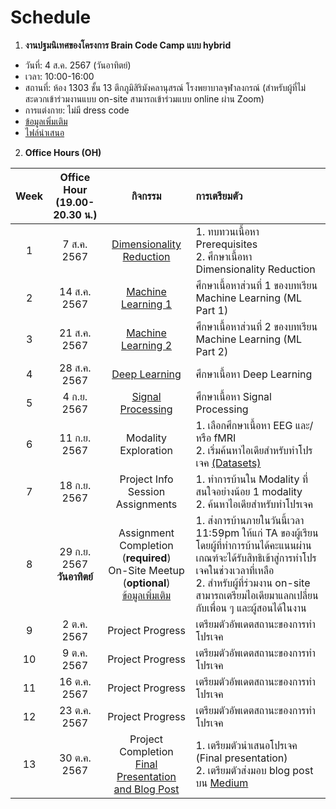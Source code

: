 # Schedule

1. **งานปฐมนิเทศของโครงการ Brain Code Camp แบบ hybrid**

- วันที่: 4 ส.ค. 2567 (วันอาทิตย์)
- เวลา: 10:00-16:00
- สถานที่: ห้อง 1303 ชั้น 13 ตึกภูมิสิริมังคลานุสรณ์ โรงพยาบาลจุฬาลงกรณ์ (สำหรับผู้ที่ไม่สะดวกเข้าร่วมงานแบบ on-site สามารถเข้าร่วมแบบ online ผ่าน Zoom)
- การแต่งกาย: ไม่มี dress code
- <a href="/other-documents/bcc2024-orientation-schedule.pdf">ข้อมูลเพิ่มเติม</a>
- <a href="/other-documents/20240804-BCC-orientation.pdf">ไฟล์นำเสนอ</a>

2. **Office Hours (OH)**

| Week | Office Hour <br> (19.00-20.30 น.) |                                                                  กิจกรรม                                                                  | การเตรียมตัว                                                                                                                                                                                                                                    |
| :--: | :-------------------------------: | :---------------------------------------------------------------------------------------------------------------------------------------: | :---------------------------------------------------------------------------------------------------------------------------------------------------------------------------------------------------------------------------------------------- |
|  1   |            7 ส.ค. 2567            |                           [Dimensionality Reduction](/Fundamentals/DimensionalityReduction/dim_reduct_intro.md)                           | 1. ทบทวนเนื้อหา Prerequisites <br> 2. ศึกษาเนื้อหา Dimensionality Reduction                                                                                                                                                                     |
|  2   |           14 ส.ค. 2567            |                                   [Machine Learning 1](/Fundamentals/MachineLearning/ml_part1_intro.md)                                   | ศึกษาเนื้อหาส่วนที่ 1 ของบทเรียน Machine Learning (ML Part 1)                                                                                                                                                                                   |
|  3   |           21 ส.ค. 2567            |                                   [Machine Learning 2](/Fundamentals/MachineLearning/ml_part2_intro.md)                                   | ศึกษาเนื้อหาส่วนที่ 2 ของบทเรียน Machine Learning (ML Part 2)                                                                                                                                                                                   |
|  4   |           28 ส.ค. 2567            |                                    [Deep Learning](/Fundamentals/DeepLearning/deep_learning_intro.md)                                     | ศึกษาเนื้อหา Deep Learning                                                                                                                                                                                                                      |
|  5   |            4 ก.ย. 2567            |                              [Signal Processing](/Fundamentals/SignalProcessing/signal_processing_intro.md)                               | ศึกษาเนื้อหา Signal Processing                                                                                                                                                                                                                  |
|  6   |           11 ก.ย. 2567            |                                                           Modality Exploration                                                            | 1. เลือกศึกษาเนื้อหา EEG และ/หรือ fMRI <br> 2. เริ่มค้นหาไอเดียสำหรับทำโปรเจค [(Datasets)](/GeneralInfo/datasets.md)                                                                                                                            |
|  7   |           18 ก.ย. 2567            |                                                   Project Info Session <br> Assignments                                                   | 1. ทำการบ้านใน Modality ที่สนใจอย่างน้อย 1 modality <br> 2. ค้นหาไอเดียสำหรับทำโปรเจค                                                                                                                                                           |
|  8   | 29 ก.ย. 2567 <br> **วันอาทิตย์**  | Assignment Completion <br> (**required**) <br> On-Site Meetup <br> (**optional**) <br> [ข้อมูลเพิ่มเติม](/GeneralInfo/on-site-meetups.md) | 1. ส่งการบ้านภายในวันนี้เวลา 11:59pm ให้แก่ TA ของผู้เรียน โดยผู้ที่ทำการบ้านได้คะแนนผ่านเกณฑ์จะได้รับสิทธิเข้าสู่การทำโปรเจคในช่วงเวลาที่เหลือ <br> 2. สำหรับผู้ที่ร่วมงาน on-site สามารถเตรียมไอเดียมาแลกเปลี่ยนกับเพื่อน ๆ และผู้สอนได้ในงาน |
|  9   |            2 ต.ค. 2567            |                                                             Project Progress                                                              | เตรียมตัวอัพเดตสถานะของการทำโปรเจค                                                                                                                                                                                                              |
|  10  |            9 ต.ค. 2567            |                                                             Project Progress                                                              | เตรียมตัวอัพเดตสถานะของการทำโปรเจค                                                                                                                                                                                                              |
|  11  |           16 ต.ค. 2567            |                                                             Project Progress                                                              | เตรียมตัวอัพเดตสถานะของการทำโปรเจค                                                                                                                                                                                                              |
|  12  |           23 ต.ค. 2567            |                                                             Project Progress                                                              | เตรียมตัวอัพเดตสถานะของการทำโปรเจค                                                                                                                                                                                                              |
|  13  |           30 ต.ค. 2567            |                    Project Completion <br> [Final Presentation and Blog Post](/GeneralInfo/graduation_requirements.md)                    | 1. เตรียมตัวนำเสนอโปรเจค (Final presentation) <br> 2. เตรียมตัวส่งมอบ blog post บน [Medium](https://medium.com/)                                                                                                                                |
